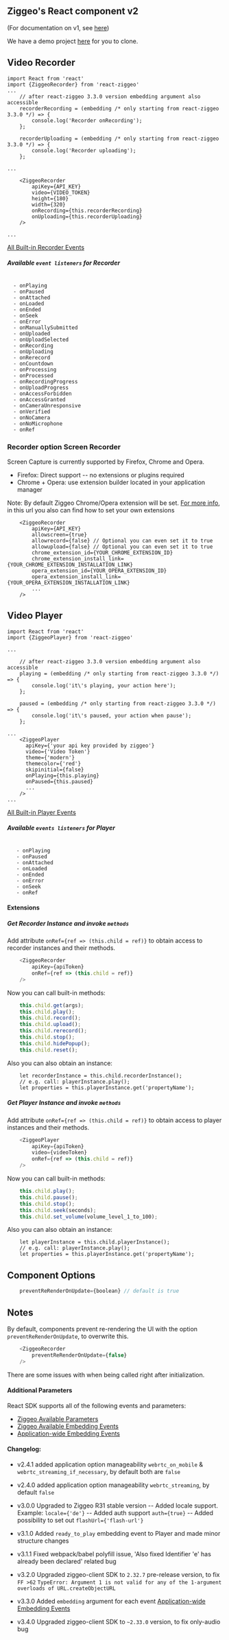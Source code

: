 ## Ziggeo's React component v2
(For documentation on v1, see [here](https://github.com/Ziggeo/react-ziggeo/tree/master/docs/v1))

We have a demo project [here](https://github.com/Ziggeo/react-ziggeo/tree/master/demo) for you to clone.

## Video Recorder

```$xslt
import React from 'react'
import {ZiggeoRecorder} from 'react-ziggeo'
...
    // after react-ziggeo 3.3.0 version embedding argument also accessible
    recorderRecording = (embedding /* only starting from react-ziggeo 3.3.0 */) => {
        console.log('Recorder onRecording');
    };

    recorderUploading = (embedding /* only starting from react-ziggeo 3.3.0 */) => {
        console.log('Recorder uploading');
    };
 
...
 
    <ZiggeoRecorder
        apiKey={API_KEY}
        video={VIDEO_TOKEN}
        height={180}
        width={320}
        onRecording={this.recorderRecording}
        onUploading={this.recorderUploading}
    />
 
...
```
[All Built-in Recorder Events](https://github.com/Ziggeo/react-ziggeo/#available-events-for-recorder)

##### Available `event listeners` for Recorder

```react2html
   
  - onPlaying
  - onPaused
  - onAttached
  - onLoaded
  - onEnded
  - onSeek 
  - onError
  - onManuallySubmitted
  - onUploaded
  - onUploadSelected
  - onRecording
  - onUploading
  - onRerecord
  - onCountdown
  - onProcessing
  - onProcessed
  - onRecordingProgress
  - onUploadProgress
  - onAccessForbidden
  - onAccessGranted
  - onCameraUnresponsive
  - onVerified
  - onNoCamera
  - onNoMicrophone
  - onRef
```
### Recorder option Screen Recorder
Screen Capture is currently supported by Firefox, Chrome and Opera.
- Firefox: Direct support -- no extensions or plugins required
- Chrome + Opera: use extension builder located in your application manager

Note: By default Ziggeo Chrome/Opera extension will be set.
[For more info](https://ziggeo.com/features/screen-recording), in this url you also can find how to set your own extensions

```
    <ZiggeoRecorder
        apiKey={API_KEY}
        allowscreen={true}
        allowrecord={false} // Optional you can even set it to true
        allowupload={false} // Optional you can even set it to true
        chrome_extension_id={YOUR_CHROME_EXTENSION_ID}
        chrome_extension_install_link={YOUR_CHROME_EXTENSION_INSTALLATION_LINK}
        opera_extension_id={YOUR_OPERA_EXTENSION_ID}
        opera_extension_install_link={YOUR_OPERA_EXTENSION_INSTALLATION_LINK}
        ...
    />
```

## Video Player

```$xslt
import React from 'react'
import {ZiggeoPlayer} from 'react-ziggeo'
 
...
 
    // after react-ziggeo 3.3.0 version embedding argument also accessible
    playing = (embedding /* only starting from react-ziggeo 3.3.0 */) => {
        console.log('it\'s playing, your action here');
    };
 
    paused = (embedding /* only starting from react-ziggeo 3.3.0 */) => {
        console.log('it\'s paused, your action when pause');
    };
 
...
    <ZiggeoPlayer
      apiKey={'your api key provided by ziggeo'}
      video={'Video Token'}
      theme={'modern'}
      themecolor={'red'}
      skipinitial={false}
      onPlaying={this.playing}
      onPaused={this.paused}
      ...
    />
...
```
[All Built-in Player Events](https://github.com/Ziggeo/react-ziggeo/#available-events-for-player)

##### Available `events listeners` for Player
```react2html
   
   - onPlaying
   - onPaused
   - onAttached
   - onLoaded
   - onEnded
   - onError
   - onSeek 
   - onRef
```

#### Extensions

##### Get Recorder Instance and invoke `methods`
Add attribute `onRef={ref => (this.child = ref)}` to obtain access to recorder instances and their methods.

```javascript
    <ZiggeoRecorder
        apiKey={apiToken}
        onRef={ref => (this.child = ref)}
    />
```
Now you can call built-in methods:
```javascript
    this.child.get(args);
    this.child.play();
    this.child.record();
    this.child.upload();
    this.child.rerecord();
    this.child.stop();
    this.child.hidePopup();
    this.child.reset();
```
Also you can also obtain an instance:
```
    let recorderInstance = this.child.recorderInstance();
    // e.g. call: playerInstance.play();
    let properties = this.playerInstance.get('propertyName');
```

##### Get Player Instance and invoke `methods`
Add attribute `onRef={ref => (this.child = ref)}` to obtain access to player instances and their methods.

```javascript
    <ZiggeoPlayer
        apiKey={apiToken}
        video={videoToken}
        onRef={ref => (this.child = ref)}
    />
```
Now you can call built-in methods:
```javascript
    this.child.play();
    this.child.pause();
    this.child.stop();
    this.child.seek(seconds);
    this.child.set_volume(volume_level_1_to_100);
```
Also you can also obtain an instance:
```
    let playerInstance = this.child.playerInstance();
    // e.g. call: playerInstance.play();
    let properties = this.playerInstance.get('propertyName');
```

## Component Options
```javascript
    preventReRenderOnUpdate={boolean} // default is true
```

## Notes
By default, components prevent re-rendering the UI with the option `preventReRenderOnUpdate`, to overwrite this.
```javascript
    <ZiggeoRecorder
        preventReRenderOnUpdate={false}
    />
```
There are some issues with when being called right after initialization.


#### Additional Parameters

React SDK supports all of the following events and parameters:
- [Ziggeo Available Parameters](https://ziggeo.com/docs/sdks/javascript/browser-integration/parameters)
- [Ziggeo Available Embedding Events](https://ziggeo.com/docs/sdks/javascript/browser-interaction/events)
- [Application-wide Embedding Events](https://ziggeo.com/docs/sdks/javascript/browser-interaction/application-embedding-events#javascript-revision=stable)

#### Changelog:
- v2.4.1 added application option manageability `webrtc_on_mobile` & `webrtc_streaming_if_necessary`, by default both are `false` <br/>
- v2.4.0 added application option manageability `webrtc_streaming`, by default `false` <br/>

- v3.0.0 Upgraded to Ziggeo R31 stable version
    -- Added locale support. Example: `locale={'de'}`
    -- Added auth support `auth={true}`
    -- Added possibility to set out `flashUrl={'flash-url'}`

- v3.1.0 Added `ready_to_play` embedding event to Player and made minor structure changes
- v3.1.1
Fixed webpack/babel polyfill issue, 'Also fixed Identifier 'e' has already been declared' related bug
- v3.2.0 Upgraded ziggeo-client SDK to `2.32.7` pre-release version, to fix `FF >62` `TypeError: Argument 1 is not valid for any of the 1-argument overloads of URL.createObjectURL`
- v3.3.0 Added `embedding` argument for each event [Application-wide Embedding Events](https://ziggeo.com/docs/sdks/javascript/browser-interaction/application-embedding-events#javascript-revision=stable)
- v3.4.0 Upgraded ziggeo-client SDK to `~2.33.0` version, to fix only-audio bug
